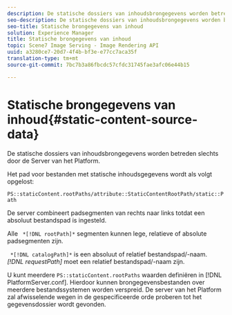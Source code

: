 ```yaml
---
description: De statische dossiers van inhoudsbrongegevens worden betreden slechts door de Server van het Platform.
seo-description: De statische dossiers van inhoudsbrongegevens worden betreden slechts door de Server van het Platform.
seo-title: Statische brongegevens van inhoud
solution: Experience Manager
title: Statische brongegevens van inhoud
topic: Scene7 Image Serving - Image Rendering API
uuid: a3280ce7-20d7-4f4b-bf3e-e77cc7aca35f
translation-type: tm+mt
source-git-commit: 7bc7b3a86fbcdc57cfdc31745fae3afc06e44b15

---
```



# Statische brongegevens van inhoud{#static-content-source-data}

De statische dossiers van inhoudsbrongegevens worden betreden slechts door de Server van het Platform.

Het pad voor bestanden met statische inhoudsgegevens wordt als volgt opgelost:

`PS::staticContent.rootPaths/attribute::StaticContentRootPath/static::Path`

De server combineert padsegmenten van rechts naar links totdat een absoluut bestandspad is ingesteld.

Alle ` *[!DNL rootPath]*` segmenten kunnen lege, relatieve of absolute padsegmenten zijn.

` *[!DNL catalogPath]*` is een absoluut of relatief bestandspad/-naam. *[!DNL requestPath]* moet een relatief bestandspad/-naam zijn.

U kunt meerdere `PS::staticContent.rootPaths` waarden definiëren in [!DNL PlatformServer.conf]. Hierdoor kunnen brongegevensbestanden over meerdere bestandssystemen worden verspreid. De server van het Platform zal afwisselende wegen in de gespecificeerde orde proberen tot het gegevensdossier wordt gevonden.
